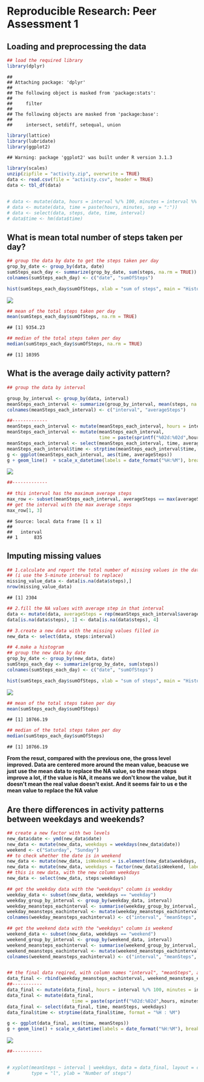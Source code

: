 # Reproducible Research: Peer Assessment 1


## Loading and preprocessing the data

```r
## load the required library
library(dplyr)
```

```
## 
## Attaching package: 'dplyr'
## 
## The following object is masked from 'package:stats':
## 
##     filter
## 
## The following objects are masked from 'package:base':
## 
##     intersect, setdiff, setequal, union
```

```r
library(lattice)
library(lubridate)
library(ggplot2)
```

```
## Warning: package 'ggplot2' was built under R version 3.1.3
```

```r
library(scales)
unzip(zipfile = "activity.zip", overwrite = TRUE)
data <- read.csv(file = "activity.csv", header = TRUE)
data <- tbl_df(data)


# data <- mutate(data, hours = interval %/% 100, minutes = interval %% 100)
# data <- mutate(data, time = paste(hours, minutes, sep = ":"))
# data <- select(data, steps, date, time, interval)
# data$time <- hm(data$time)
```



## What is mean total number of steps taken per day?

```r
## group the data by date to get the steps taken per day
grop_by_date <- group_by(data, date)
sumSteps_each_day <- summarize(grop_by_date, sum(steps, na.rm = TRUE))
colnames(sumSteps_each_day) <- c("date", "sumOfSteps")

hist(sumSteps_each_day$sumOfSteps, xlab = "sum of steps", main = "Histogram of steps each day", breaks = 20, col = "red")
```

![](PA1_template_files/figure-html/sumSteps_each_day-1.png) 

```r
## mean of the total steps taken per day
mean(sumSteps_each_day$sumOfSteps, na.rm = TRUE)
```

```
## [1] 9354.23
```

```r
## median of the total steps taken per day
median(sumSteps_each_day$sumOfSteps, na.rm = TRUE)
```

```
## [1] 10395
```



## What is the average daily activity pattern?

```r
## group the data by interval 

group_by_interval <- group_by(data, interval)
meanSteps_each_interval <- summarize(group_by_interval, mean(steps, na.rm = TRUE))
colnames(meanSteps_each_interval) <- c("interval", "averageSteps")

##-------------
meanSteps_each_interval <- mutate(meanSteps_each_interval, hours = interval %/% 100, minutes = interval %% 100)
meanSteps_each_interval <- mutate(meanSteps_each_interval, 
                                  time = paste(sprintf("%02d:%02d",hours, minutes), sep = ""))
meanSteps_each_interval <- select(meanSteps_each_interval, time, averageSteps, interval)
meanSteps_each_interval$time <- strptime(meanSteps_each_interval$time, format = "%H : %M")
g <- ggplot(meanSteps_each_interval, aes(time, averageSteps)) 
g + geom_line()  + scale_x_datetime(labels = date_format("%H:%M"), breaks = date_breaks("2 hour")) + labs(x = "time") + labs(y = "steps") + labs(title = "time series steps")
```

![](PA1_template_files/figure-html/daily_activity_pattern-1.png) 

```r
##-------------

## this interval has the maximum average steps
max_row <- subset(meanSteps_each_interval, averageSteps == max(averageSteps))
## get the interval with the max average steps
max_row[1, 3]
```

```
## Source: local data frame [1 x 1]
## 
##   interval
## 1      835
```


## Imputing missing values

```r
## 1.calculate and report the total number of missing values in the data set
## (i use the 5-minute interval to replace)
missing_value_data <- data[is.na(data$steps),]
nrow(missing_value_data)
```

```
## [1] 2304
```

```r
## 2.fill the NA values with average step in that interval
data <- mutate(data, averageSteps = rep(meanSteps_each_interval$averageSteps, (nrow(data) /nrow(meanSteps_each_interval)) ))
data[is.na(data$steps), 1] <- data[is.na(data$steps), 4]

## 3.create a new data with the missing values filled in
new_data <- select(data, steps:interval)

## 4.make a histogram
## group the new data by date
grop_by_date <- group_by(new_data, date)
sumSteps_each_day <- summarize(grop_by_date, sum(steps))
colnames(sumSteps_each_day) <- c("date", "sumOfSteps")

hist(sumSteps_each_day$sumOfSteps, xlab = "sum of steps", main = "Histogram of steps each day", breaks = 20, col = "red")
```

![](PA1_template_files/figure-html/new_sumSteps_each_day-1.png) 

```r
## mean of the total steps taken per day
mean(sumSteps_each_day$sumOfSteps)
```

```
## [1] 10766.19
```

```r
## median of the total steps taken per day
median(sumSteps_each_day$sumOfSteps)
```

```
## [1] 10766.19
```
**From the resut, compared with the previous one, the gross level improved. Data are centered more around the mean value, beacuse we just use the mean data to replace the NA value, so the mean steps improve a lot, if the value is NA, it means we don't know the value, but it doesn't mean the real value doesn't exist. And it seems fair to us e the mean value to replace the NA value**


## Are there differences in activity patterns between weekdays and weekends?

```r
## create a new factor with two levels
new_data$date <- ymd(new_data$date)
new_data <- mutate(new_data, weekdays = weekdays(new_data$date))
weekend <- c("Saturday", "Sunday")
## to check whether the date is in weekend
new_data <- mutate(new_data, isWeekend = is.element(new_data$weekdays, weekend))
new_data <- mutate(new_data, weekdays = factor(new_data$isWeekend, labels = c("weekday", "weekend")))
## this is new data, with the new column weekdays
new_data <- select(new_data, steps:weekdays)

## get the weekday data with the "weekdays" column is weekday
weekday_data <- subset(new_data, weekdays == "weekday")
weekday_group_by_interval <- group_by(weekday_data, interval)
weekday_meansteps_eachinterval <- summarise(weekday_group_by_interval, mean(steps))
weekday_meansteps_eachinterval <- mutate(weekday_meansteps_eachinterval, weekdays = rep("weekday", nrow(weekday_meansteps_eachinterval)))
colnames(weekday_meansteps_eachinterval) <- c("interval", "meanSteps", "weekdays")

## get the weekend data with the "weekdays" column is weekend
weekend_data <- subset(new_data, weekdays == "weekend")
weekend_group_by_interval <- group_by(weekend_data, interval)
weekend_meansteps_eachinterval <- summarise(weekend_group_by_interval, mean(steps))
weekend_meansteps_eachinterval <- mutate(weekend_meansteps_eachinterval, weekdays = rep("weekend", nrow(weekend_meansteps_eachinterval)))
colnames(weekend_meansteps_eachinterval) <- c("interval", "meanSteps", "weekdays")


## the final data reqired, with column names "interval", "meanSteps", and "weekdays"
data_final <- rbind(weekday_meansteps_eachinterval, weekend_meansteps_eachinterval)
##-----------
data_final <- mutate(data_final, hours = interval %/% 100, minutes = interval %% 100)
data_final <- mutate(data_final,
                        time = paste(sprintf("%02d:%02d",hours, minutes), sep = ""))
data_final <- select(data_final, time, meanSteps, weekdays)
data_final$time <- strptime(data_final$time, format = "%H : %M")

g <- ggplot(data_final, aes(time, meanSteps))
g + geom_line() + scale_x_datetime(labels = date_format("%H:%M"), breaks = date_breaks("2 hour")) + facet_wrap(~ weekdays, nrow = 2) + labs(x = "interval") + labs(y = "Number of steps")
```

![](PA1_template_files/figure-html/difference_in_activityPatterns-1.png) 

```r
##-----------


# xyplot(meanSteps ~ interval | weekdays, data = data_final, layout = c(1, 2), 
#        type = "l", ylab = "Number of steps")
```
